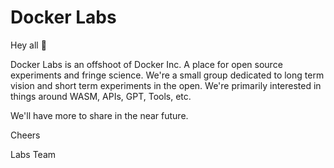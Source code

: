 # Docker Labs

Hey all 👋

Docker Labs is an offshoot of Docker Inc. 
A place for open source experiments and 
fringe science. We're a small group dedicated 
to long term vision and short term experiments 
in the open. We're primarily interested in 
things around WASM, APIs, GPT, Tools, etc. 

We'll have more to share in the near future.

Cheers

Labs Team
